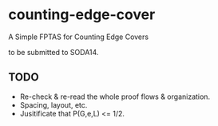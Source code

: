 counting-edge-cover
===================

A Simple FPTAS for Counting Edge Covers 

to be submitted to SODA14.

TODO
---------------
* Re-check & re-read the whole proof flows & organization.
* Spacing, layout, etc.
* Jusitificate that P(G,e,L) <= 1/2.
